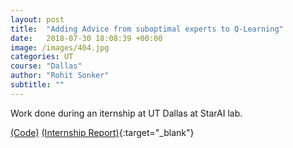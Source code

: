 ```yaml
---
layout: post
title:  "Adding Advice from suboptimal experts to Q-Learning"
date:   2018-07-30 18:08:39 +00:00
image: /images/404.jpg
categories: UT
course: "Dallas"
author: "Rohit Sonker"
subtitle: ""
---
```

Work done during an iternship at UT Dallas at StarAI lab.

[(Code)](https://github.com/rohits5496/AdvicePacman)
[(Internship Report)](http://openwsn.berkeley.edu/){:target="_blank"}

